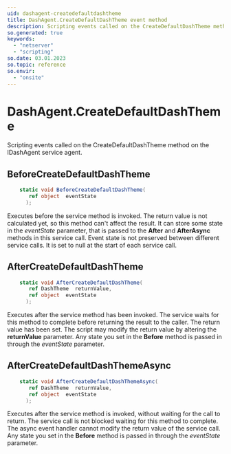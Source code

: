 ```yaml
---
uid: dashagent-createdefaultdashtheme
title: DashAgent.CreateDefaultDashTheme event method
description: Scripting events called on the CreateDefaultDashTheme method on the DashAgent service agent.
so.generated: true
keywords:
  - "netserver"
  - "scripting"
so.date: 03.01.2023
so.topic: reference
so.envir:
  - "onsite"
---
```

# DashAgent.CreateDefaultDashTheme

Scripting events called on the <see cref='M:SuperOffice.CRM.Services.IDashAgent.CreateDefaultDashTheme'>CreateDefaultDashTheme</see> method on the <see cref='IDashAgent'>IDashAgent</see>  service agent.

## BeforeCreateDefaultDashTheme
```cs
    static void BeforeCreateDefaultDashTheme(
       ref object  eventState
      );
```
Executes before the service method is invoked.
The return value is not calculated yet, so this method can't affect the result.
It can store some state in the *eventState* parameter, that is passed to the **After** and **AfterAsync** methods in this service call.
Event state is not preserved between different service calls. It is set to null at the start of each service call.
## AfterCreateDefaultDashTheme
```cs
    static void AfterCreateDefaultDashTheme(
       ref DashTheme  returnValue,
       ref object  eventState
      );
```
Executes after the service method has been invoked. The service waits for this method to complete before returning the result to the caller.
The return value has been set. The script may modify the return value by altering the **returnValue** parameter.
Any state you set in the **Before** method is passed in through the *eventState* parameter.
## AfterCreateDefaultDashThemeAsync
```cs
    static void AfterCreateDefaultDashThemeAsync(
       ref DashTheme  returnValue,
       ref object  eventState
      );
```
Executes after the service method is invoked, without waiting for the call to return.
The service call is not blocked waiting for this method to complete.
The async event handler cannot modify the return value of the service call.
Any state you set in the **Before** method is passed in through the *eventState* parameter.

